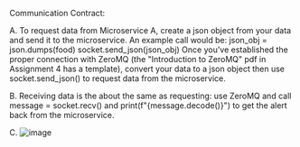 Communication Contract:

A. To request data from Microservice A, create a json object from your data and send it to the microservice. An example call would be:
        json_obj = json.dumps(food)
        socket.send_json(json_obj)
    Once you've established the proper connection with ZeroMQ (the "Introduction to ZeroMQ" pdf in Assignment 4 has a template), convert your data to a json object then use socket.send_json() to request data from the microservice.
    
B. Receiving data is the about the same as requesting: use ZeroMQ and call message = socket.recv() and print(f"{message.decode()}") to get the alert back from the microservice.

C. ![image](https://github.com/user-attachments/assets/053290a2-19b4-4a2d-a528-cc45f1f5d3ac)

